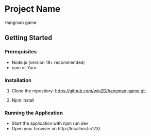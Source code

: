 # Project Name

Hangman game

## Getting Started

### Prerequisites

- Node.js (version 18+ recommended)
- npm or Yarn

### Installation

1. Clone the repository: https://github.com/winZD/hangman-game.git

2. Npm install

### Running the Application

- Start the application with npm run dev
- Open your browser on http://localhost:5173/
